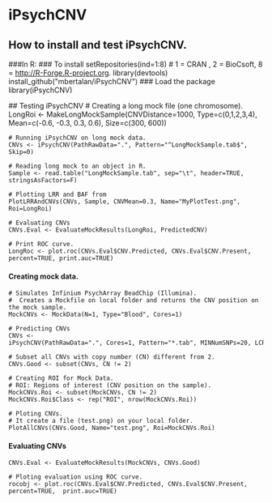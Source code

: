 # iPsychCNV

## How to install and test iPsychCNV. 

###In R:
### To install
    setRepositories(ind=1:8)
    # 1 = CRAN , 2 = BioCsoft, 8 = http://R-Forge.R-project.org.
    library(devtools)
    install_github("mbertalan/iPsychCNV")
### Load the package
    library(iPsychCNV)

## Testing iPsychCNV
    # Creating a long mock file (one chromosome).
    LongRoi <- MakeLongMockSample(CNVDistance=1000, Type=c(0,1,2,3,4), Mean=c(-0.6, -0.3, 0.3, 0.6), Size=c(300, 600))
    
    # Running iPsychCNV on long mock data.
    CNVs <- iPsychCNV(PathRawData=".", Pattern="^LongMockSample.tab$", Skip=0)

    # Reading long mock to an object in R.
    Sample <- read.table("LongMockSample.tab", sep="\t", header=TRUE, stringsAsFactors=F)
    
    # Plotting LRR and BAF from 
    PlotLRRAndCNVs(CNVs, Sample, CNVMean=0.3, Name="MyPlotTest.png", Roi=LongRoi)

    # Evaluating CNVs
    CNVs.Eval <- EvaluateMockResults(LongRoi, PredictedCNV)

    # Print ROC curve.
    LongRoc <- plot.roc(CNVs.Eval$CNV.Predicted, CNVs.Eval$CNV.Present, percent=TRUE, print.auc=TRUE)

#### Creating mock data.
    # Simulates Infinium PsychArray BeadChip (Illumina).
    #  Creates a Mockfile on local folder and returns the CNV position on the mock sample.
    MockCNVs <- MockData(N=1, Type="Blood", Cores=1)

    # Predicting CNVs
    CNVs <- iPsychCNV(PathRawData=".", Cores=1, Pattern="*.tab", MINNumSNPs=20, LCR=FALSE, MinLength=10, Skip=0)

    # Subset all CNVs with copy number (CN) different from 2.
    CNVs.Good <- subset(CNVs, CN != 2)
    
    # Creating ROI for Mock Data.
    # ROI: Regions of interest (CNV position on the sample). 
    MockCNVs.Roi <- subset(MockCNVs, CN != 2)
    MockCNVs.Roi$Class <- rep("ROI", nrow(MockCNVs.Roi))

    # Ploting CNVs. 
    # It create a file (test.png) on your local folder.
    PlotAllCNVs(CNVs.Good, Name="test.png", Roi=MockCNVs.Roi)
    
#### Evaluating CNVs
    CNVs.Eval <- EvaluateMockResults(MockCNVs, CNVs.Good)

    # Ploting evaluation using ROC curve.  
    rocobj <- plot.roc(CNVs.Eval$CNV.Predicted, CNVs.Eval$CNV.Present, percent=TRUE,  print.auc=TRUE)  
